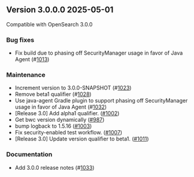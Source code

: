 ## Version 3.0.0.0 2025-05-01

Compatible with OpenSearch 3.0.0

### Bug fixes
* Fix build due to phasing off SecurityManager usage in favor of Java Agent (#[1013](https://github.com/opensearch-project/notifications/pull/1013))

### Maintenance
* Increment version to 3.0.0-SNAPSHOT (#[1023](https://github.com/opensearch-project/notifications/pull/1023))
* Remove beta1 qualifier (#[1028](https://github.com/opensearch-project/notifications/pull/1028))
* Use java-agent Gradle plugin to support phasing off SecurityManager usage in favor of Java Agent (#[1032](https://github.com/opensearch-project/notifications/pull/1032))
* [Release 3.0] Add alpha1 qualifier. ([#1002](https://github.com/opensearch-project/notifications/pull/1002))
* Get bwc version dynamically ([#987](https://github.com/opensearch-project/notifications/pull/987))
* bump logback to 1.5.16 ([#1003](https://github.com/opensearch-project/notifications/pull/1003))
* Fix security-enabled test workflow. ([#1007](https://github.com/opensearch-project/notifications/pull/1007))
* [Release 3.0] Update version qualifier to beta1. ([#1011](https://github.com/opensearch-project/notifications/pull/1011))

### Documentation
* Add 3.0.0 release notes (#[1033](https://github.com/opensearch-project/notifications/pull/1033))
        
